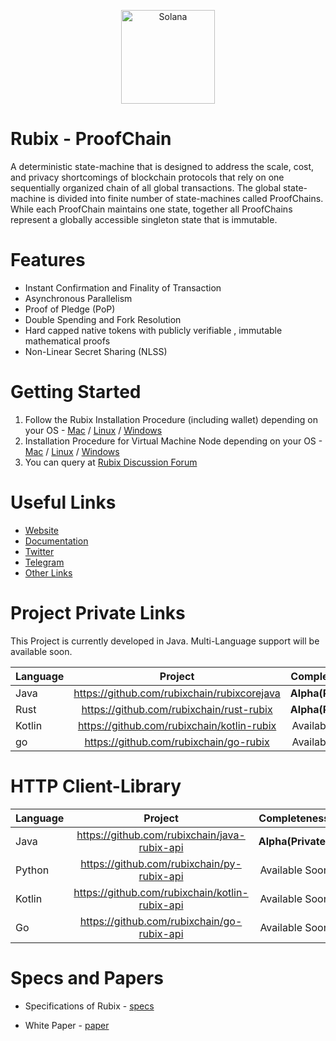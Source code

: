 <p align="center">
  <a href="https://rubix.net">
    <img alt="Solana" src="https://i.imgur.com/6vToeX2.png" width="150" />
  </a>
</p>

# Rubix - ProofChain

A deterministic state-machine that is designed to address the scale, cost, and privacy shortcomings of blockchain protocols that rely on one sequentially organized chain of all global transactions. The global state-machine is divided into finite number of state-machines called ProofChains. While each ProofChain maintains one state, together all ProofChains represent a globally accessible singleton state that is immutable. 

# Features

* Instant Confirmation and Finality of Transaction
* Asynchronous Parallelism
* Proof of Pledge (PoP)
* Double Spending and Fork Resolution
* Hard capped native tokens with publicly verifiable , immutable mathematical proofs
* Non-Linear Secret Sharing (NLSS)

# Getting Started
1. Follow the Rubix Installation Procedure (including wallet) depending on your OS - [Mac](https://github.com/rubixchain/rubixnetwork/blob/master/mac.md) / [Linux](https://github.com/rubixchain/rubixnetwork/blob/master/linux.md) / [Windows](https://github.com/rubixchain/rubixnetwork/blob/master/windows.md)
2. Installation Procedure for Virtual Machine Node depending on your OS - [Mac](https://github.com/rubixchain/rubixnetwork/blob/master/mac-vm.md) / [Linux](https://github.com/rubixchain/rubixnetwork/blob/master/linux-vm.md) / [Windows](https://github.com/rubixchain/rubixnetwork/blob/master/windows-vm.md)
3. You can query at [Rubix Discussion Forum](https://t.me/joinchat/FVW78xbBBvefEUSBB0p4Fw)

# Useful Links
* [Website](https://rubix.net/)
* [Documentation](https://learn.rubix.net/)
* [Twitter](https://twitter.com/RubixChain)
* [Telegram](https://t.me/joinchat/FVW78xbBBvefEUSBB0p4Fw)
* [Other Links](https://linktr.ee/rubix.net)

# Project Private Links

This Project is currently developed in Java. Multi-Language support will be available soon.

| **Language**        | **Project**           | **Completeness**  |
| :-------------------|:---------------------:| -----------------:|
| Java                | https://github.com/rubixchain/rubixcorejava | **Alpha(Private)** |
| Rust              | https://github.com/rubixchain/rust-rubix | **Alpha(Private)** |
| Kotlin              | https://github.com/rubixchain/kotlin-rubix | Available Soon |
| go                  | https://github.com/rubixchain/go-rubix | Available Soon |

# HTTP Client-Library

| **Language**        | **Project**           | **Completeness**  |
| :-------------------|:---------------------:| -----------------:|
| Java                | https://github.com/rubixchain/java-rubix-api | **Alpha(Private)** |
| Python              | https://github.com/rubixchain/py-rubix-api | Available Soon |
| Kotlin              | https://github.com/rubixchain/kotlin-rubix-api | Available Soon |
| Go                  | https://github.com/rubixchain/go-rubix-api | Available Soon |

# Specs and Papers

* Specifications of Rubix - [specs](https://rubix.net/)

* White Paper - [paper](https://github.com/rubixchain/rubixnetwork/raw/master/RubiX_WhitePaper%20R1.8.pdf)
